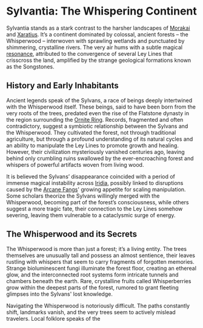 # Sylvantia: The Whispering Continent

Sylvantia stands as a stark contrast to the harsher landscapes of [Morakai](/geography/continent/morakai.md) and [Xaratius](/geography/continent/xaratius.md). It’s a continent dominated by colossal, ancient forests – the Whisperwood – interwoven with sprawling wetlands and punctuated by shimmering, crystalline rivers. The very air hums with a subtle magical [resonance](/structure/mechanic/resonance.md), attributed to the convergence of several Ley Lines that crisscross the land, amplified by the strange geological formations known as the Songstones.

## History and Early Inhabitants

Ancient legends speak of the Sylvans, a race of beings deeply intertwined with the Whisperwood itself. These beings, said to have been born from the very roots of the trees, predated even the rise of the Flatstone dynasty in the region surrounding the [Ornite Ring](/geography/landmark/scale/ornite-ring.md). Records, fragmented and often contradictory, suggest a symbiotic relationship between the Sylvans and the Whisperwood. They cultivated the forest, not through traditional agriculture, but through a profound understanding of its natural cycles and an ability to manipulate the Ley Lines to promote growth and healing. However, their civilization mysteriously vanished centuries ago, leaving behind only crumbling ruins swallowed by the ever-encroaching forest and whispers of powerful artifacts woven from living wood.

It is believed the Sylvans’ disappearance coincided with a period of immense magical instability across [Iridia](/geography/cosmology/iridia.md), possibly linked to disruptions caused by the [Arcane Fangs](/structure/society/factions/arcane-fangs.md)' growing appetite for scaling manipulation. Some scholars theorize the Sylvans willingly merged with the Whisperwood, becoming part of the forest’s consciousness, while others suggest a more tragic fate, their connection to the Ley Lines somehow severing, leaving them vulnerable to a cataclysmic surge of energy.

## The Whisperwood and its Secrets

The Whisperwood is more than just a forest; it’s a living entity. The trees themselves are unusually tall and possess an almost sentience, their leaves rustling with whispers that seem to carry fragments of forgotten memories.  Strange bioluminescent fungi illuminate the forest floor, creating an ethereal glow, and the interconnected root systems form intricate tunnels and chambers beneath the earth. Rare, crystalline fruits called Whisperberries grow within the deepest parts of the forest, rumored to grant fleeting glimpses into the Sylvans' lost knowledge.

Navigating the Whisperwood is notoriously difficult. The paths constantly shift, landmarks vanish, and the very trees seem to actively mislead travelers.  Local folklore speaks of the 
